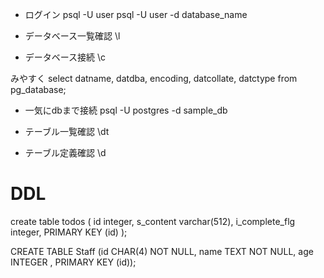 - ログイン
psql -U user
psql -U user -d database_name

- データベース一覧確認
\l

- データベース接続
\c <hoge>

みやすく
select datname, datdba, encoding, datcollate, datctype from pg_database; 

- 一気にdbまで接続
psql -U postgres -d sample_db

- テーブル一覧確認
  \dt

- テーブル定義確認
 \d <hoge>

# DDL 

create table todos (
    id integer,
    s_content varchar(512),
    i_complete_flg integer,
    PRIMARY KEY (id)
);

CREATE TABLE Staff
(id    CHAR(4)    NOT NULL,
name   TEXT       NOT NULL,
age    INTEGER    ,
PRIMARY KEY (id));